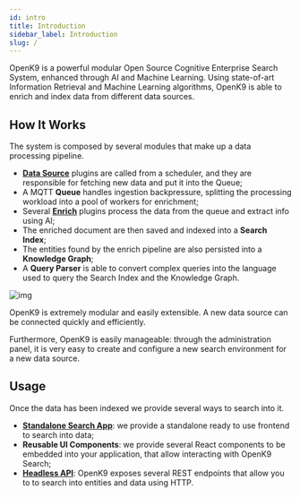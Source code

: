 ```yaml
---
id: intro
title: Introduction
sidebar_label: Introduction
slug: /
---
```


OpenK9 is a powerful modular Open Source Cognitive Enterprise Search System, enhanced through AI and Machine Learning. Using state-of-art Information Retrieval and Machine Learning algorithms, OpenK9 is able to enrich and index data from different data sources.

## How It Works

The system is composed by several modules that make up a data processing pipeline.

- [**Data Source**](datasource) plugins are called from a scheduler, and they are responsible for fetching new data and put it into the Queue;
- A MQTT **Queue** handles ingestion backpressure, splitting the processing workload into a pool of workers for enrichment;
- Several [**Enrich**](enrich) plugins process the data from the queue and extract info using AI;
- The enriched document are then saved and indexed into a **Search Index**;
- The entities found by the enrich pipeline are also persisted into a **Knowledge Graph**;
- A **Query Parser** is able to convert complex queries into the language used to query the Search Index and the Knowledge Graph.

![img](../static/img/arch.svg)

OpenK9 is extremely modular and easily extensible. A new data source can be connected quickly and efficiently.

Furthermore, OpenK9 is easily manageable: through the administration panel, it is very easy to create and configure a new search environment for a new data source.

## Usage

Once the data has been indexed we provide several ways to search into it.

- **[Standalone Search App](standalone-app)**: we provide a standalone ready to use frontend to search into data;
- **Reusable UI Components**: we provide several React components to be embedded into your application, that allow interacting with OpenK9 Search;
- **[Headless API](headless-api)**: OpenK9 exposes several REST endpoints that allow you to to search into entities and data using HTTP.
